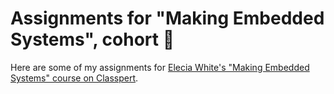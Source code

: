 # Assignments for "Making Embedded Systems", cohort 🐢

Here are some of my assignments for [Elecia White's "Making Embedded Systems" course on Classpert](https://classpert.com/classpertx/courses/making-embedded-systems/cohort).

